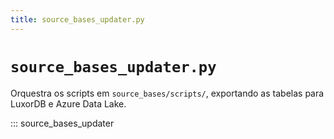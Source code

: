 ```yaml
---
title: source_bases_updater.py
---
```


# `source_bases_updater.py`

Orquestra os scripts em `source_bases/scripts/`, exportando
as tabelas para LuxorDB e Azure Data Lake.

::: source_bases_updater
